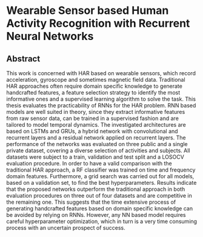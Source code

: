 # Wearable Sensor based Human Activity Recognition with Recurrent Neural Networks
## Abstract

This work is concerned with HAR based on wearable sensors, which record acceleration, gyroscope and sometimes magnetic field data. Traditional HAR approaches often require domain specific knowledge to generate handcrafted features, a feature selection strategy to identify the most informative ones and a supervised learning algorithm to solve the task. This thesis evaluates the practicability of RNNs for the HAR problem. RNN based models are well suited in theory, since they extract informative features from raw sensor data, can be trained in a supervised fashion and are tailored to model temporal dynamics. The investigated architectures are based on LSTMs and GRUs, a hybrid network with convolutional and recurrent layers and a residual network applied on recurrent layers. The performance of the networks was evaluated on three public and a single private dataset, covering a diverse selection of activities and subjects. All datasets were subject to a train, validation and test split and a LOSOCV evaluation procedure. In order to have a valid comparison with the traditional HAR approach, a RF classifier was trained on time and frequency domain features. Furthermore, a grid search was carried out for all models, based on a validation set, to find the best hyperparameters. Results indicate that the proposed networks outperform the traditional approach in both evaluation procedures on three out of four datasets and are competitive in the remaining one. This suggests that the time extensive process of generating handcrafted features based on domain specific knowledge can be avoided by relying on RNNs. However, any NN based model requires careful hyperparameter optimization, which in turn is a very time consuming process with an uncertain prospect of success.
